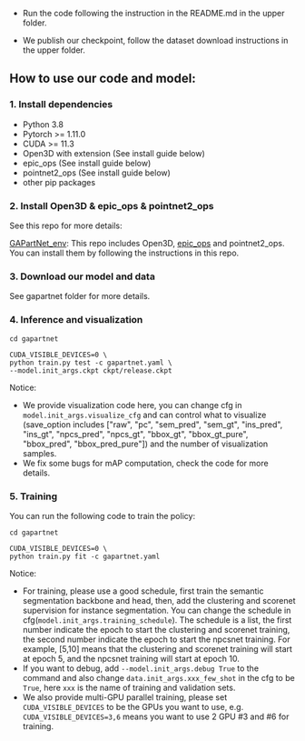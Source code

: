 - Run the code following the instruction in the README.md in the upper folder.

- We publish our checkpoint, follow the dataset download instructions in the upper folder.


## How to use our code and model: 

### 1. Install dependencies
  - Python 3.8
  - Pytorch >= 1.11.0
  - CUDA >= 11.3
  - Open3D with extension (See install guide below)
  - epic_ops (See install guide below)
  - pointnet2_ops (See install guide below)
  - other pip packages

### 2. Install Open3D & epic_ops & pointnet2_ops
  See this repo for more details:
  
  [GAPartNet_env](https://github.com/geng-haoran/GAPartNet_env): This repo includes Open3D, [epic_ops](https://github.com/geng-haoran/epic_ops) and pointnet2_ops. You can install them by following the instructions in this repo.

### 3. Download our model and data
  See gapartnet folder for more details.

### 4. Inference and visualization
  ```
  cd gapartnet

  CUDA_VISIBLE_DEVICES=0 \
  python train.py test -c gapartnet.yaml \
  --model.init_args.ckpt ckpt/release.ckpt
  ```
Notice:
- We provide visualization code here, you can change cfg in `model.init_args.visualize_cfg` and can control what to visualize (save_option includes ["raw", "pc", "sem_pred", "sem_gt", "ins_pred", "ins_gt", "npcs_pred", "npcs_gt", "bbox_gt", "bbox_gt_pure", "bbox_pred", "bbox_pred_pure"]) and the number of visualization samples.
- We fix some bugs for mAP computation, check the code for more details.

### 5. Training
  You can run the following code to train the policy:
  ```
  cd gapartnet

  CUDA_VISIBLE_DEVICES=0 \
  python train.py fit -c gapartnet.yaml
  ```
Notice:
- For training, please use a good schedule, first train the semantic segmentation backbone and head, then, add the clustering and scorenet supervision for instance segmentation. You can change the schedule in cfg(`model.init_args.training_schedule`). The schedule is a list, the first number indicate the epoch to start the clustering and scorenet training, the second number indicate the epoch to start the npcsnet training. For example, [5,10] means that the clustering and scorenet training will start at epoch 5, and the npcsnet training will start at epoch 10.
- If you want to debug, add `--model.init_args.debug True` to the command and also change `data.init_args.xxx_few_shot` in the cfg to be `True`, here `xxx` is the name of training and validation sets.
- We also provide multi-GPU parallel training, please set `CUDA_VISIBLE_DEVICES` to be the GPUs you want to use, e.g. `CUDA_VISIBLE_DEVICES=3,6` means you want to use 2 GPU #3 and #6 for training.
  
